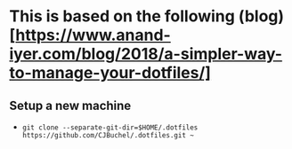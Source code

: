 # This is based on the following (blog)[https://www.anand-iyer.com/blog/2018/a-simpler-way-to-manage-your-dotfiles/]

## Setup a new machine
- `git clone --separate-git-dir=$HOME/.dotfiles https://github.com/CJBuchel/.dotfiles.git ~`
